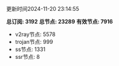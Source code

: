 更新时间2024-11-20 23:14:55

**总订阅: 3192**
**总节点: 23289**
**有效节点: 7916**
- v2ray节点: 5578
- trojan节点: 999
- ss节点: 1331
- ssr节点: 8
